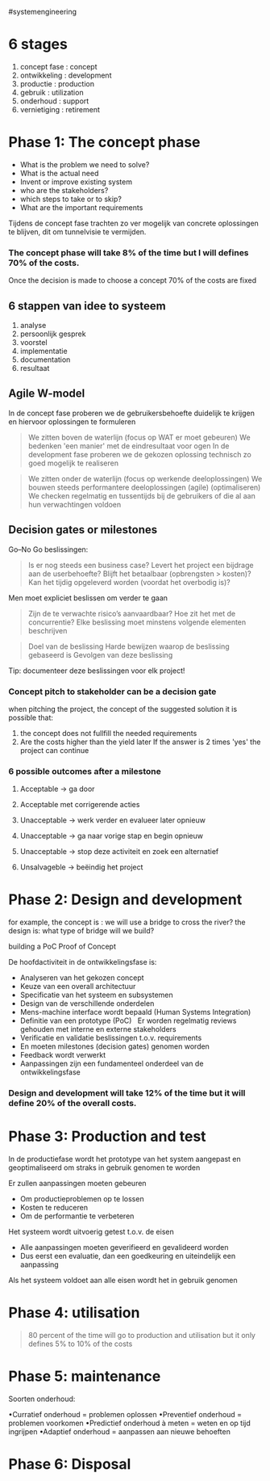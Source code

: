 #systemengineering 
# 6 stages

1. concept fase : concept
3. ontwikkeling : development
4. productie : production
5. gebruik : utilization
6. onderhoud : support
7. vernietiging : retirement

# Phase 1: The concept phase
- What is the problem we need to solve?
- What is the actual need
- Invent or improve existing system
- who are the stakeholders?
- which steps to take or to skip?
- What are the important requirements

Tijdens de concept fase trachten zo ver mogelijk van concrete oplossingen te blijven, dit om tunnelvisie te vermijden.

### The concept phase will take 8% of the time but I will defines 70% of the costs.
Once the decision is made to choose a concept 70% of the costs are fixed

## 6 stappen van idee to  systeem
1. analyse
2. persoonlijk gesprek
3. voorstel
4. implementatie
5. documentation
6. resultaat

## Agile W-model


In de concept fase proberen we de gebruikersbehoefte duidelijk te krijgen en hiervoor oplossingen te formuleren

>We zitten boven de waterlijn (focus op WAT er moet gebeuren)
>We bedenken 'een manier' met de eindresultaat voor ogen
>In de development fase proberen we de gekozen oplossing technisch zo goed mogelijk te realiseren

>We zitten onder de waterlijn (focus op werkende deeloplossingen)
>We bouwen steeds performantere deeloplossingen (agile) (optimaliseren)
>We checken regelmatig en tussentijds bij de gebruikers of die al aan hun verwachtingen voldoen

## Decision gates or milestones

Go–No Go beslissingen:

>Is er nog steeds een business case?
>Levert het project een bijdrage aan de userbehoefte?
>Blijft het betaalbaar (opbrengsten > kosten)?
>Kan het tijdig opgeleverd worden (voordat het overbodig is)?

Men moet expliciet beslissen om verder te gaan

>Zijn de te verwachte risico’s aanvaardbaar?
>Hoe zit het met de concurrentie?
>Elke beslissing moet minstens volgende elementen beschrijven

>Doel van de beslissing
>Harde bewijzen waarop de beslissing gebaseerd is
>Gevolgen van deze beslissing

Tip: documenteer deze beslissingen voor elk project!

### Concept pitch to stakeholder can be a decision gate
when pitching the project, the concept of the suggested solution it is possible that:
1. the concept does not fullfill the needed requirements
2. Are the costs higher than the yield later
If the answer is 2 times 'yes' the project can continue


### 6 possible outcomes after a milestone
1. Acceptable -> ga door
2. Acceptable met corrigerende acties

3. Unacceptable -> werk verder en evalueer later opnieuw
4. Unacceptable -> ga naar vorige stap en begin opnieuw
5. Unacceptable -> stop deze activiteit en zoek een alternatief

6. Unsalvageble -> beëindig het project

# Phase 2: Design and development
for example,
the concept is : we will use a bridge to cross the river?
the design is: what type of bridge will we build?

building a PoC Proof of Concept

De hoofdactiviteit in de ontwikkelingsfase is:

- Analyseren van het gekozen concept
- Keuze van een overall architectuur
- Specificatie van het systeem en subsystemen
- Design van de verschillende onderdelen
- Mens-machine interface wordt bepaald (Human Systems Integration)
- Definitie van een prototype (PoC)
  Er worden regelmatig reviews gehouden met interne en externe stakeholders
- Verificatie en validatie beslissingen t.o.v. requirements
- En moeten milestones (decision gates) genomen worden
- Feedback wordt verwerkt
- Aanpassingen zijn een fundamenteel onderdeel van de ontwikkelingsfase

### Design and development will take 12% of the time but it will define 20% of the overall costs.
# Phase 3: Production and test
In de productiefase wordt het prototype van het system aangepast en geoptimaliseerd om straks in gebruik genomen te worden

Er zullen aanpassingen moeten gebeuren

- Om productieproblemen op te lossen
- Kosten te reduceren
- Om de performantie te verbeteren

Het systeem wordt uitvoerig getest t.o.v. de eisen

- Alle aanpassingen moeten geverifieerd en gevalideerd worden
- Dus eerst een evaluatie, dan een goedkeuring en uiteindelijk een aanpassing

Als het systeem voldoet aan alle eisen wordt het in gebruik genomen

# Phase 4: utilisation

> 80 percent of the time will go to production and utilisation but it only defines 5% to 10% of the costs

# Phase 5: maintenance

Soorten onderhoud:

•Curratief onderhoud = problemen oplossen
•Preventief onderhoud = problemen voorkomen
•Predictief onderhoud à meten = weten en op tijd ingrijpen
•Adaptief onderhoud = aanpassen aan nieuwe behoeften

# Phase 6: Disposal
